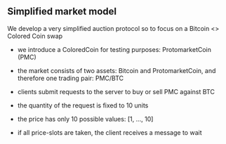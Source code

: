## Simplified market model

We develop a very simplified auction protocol so to focus on a Bitcoin <> Colored Coin swap

* we introduce a ColoredCoin for testing purposes: ProtomarketCoin (PMC)

* the market consists of two assets: Bitcoin and ProtomarketCoin, and therefore one trading pair: PMC/BTC

* clients submit requests to the server to buy or sell PMC against BTC

* the quantity of the request is fixed to 10 units

* the price has only 10 possible values: [1, ..., 10]

* if all price-slots are taken, the client receives a message to wait
